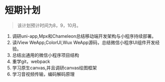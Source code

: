 # 短期计划
> 该计划预计时间为8，9，10月。

1. 调研uni-app,Mpx和Chameleon总结移动端开发架构与小程序持续部署。
2. 读iView WeApp,ColorUI,Wux WeApp源码，总结微信小程序UI组件开发经验。
3. 总结出通用的微信小程序项目结构
4. 重学git，webpack
5. 学习原生canvas,并且调研canvas绘图框架
6. 学习音视频传输，编码解码原理


